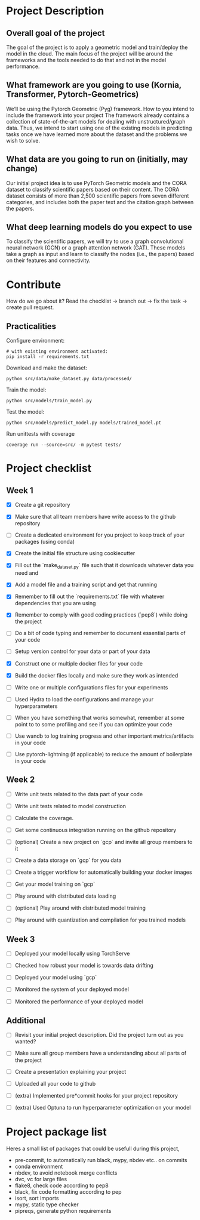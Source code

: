 # Project Description

## Overall goal of the project
The goal of the project is to apply a geometric model and train/deploy the model in the cloud. The main focus of the project will be around the frameworks and the tools needed to do that and not in the model performance.

## What framework are you going to use (Kornia, Transformer, Pytorch-Geometrics)
We’ll be using the Pytorch Geometric (Pyg) framework.
How to you intend to include the framework into your project
The framework already contains a collection of state-of-the-art models for dealing with unstructured/graph data. Thus, we intend to start using one of the existing models in predicting tasks once we have learned more about the dataset and the problems we wish to solve.

## What data are you going to run on (initially, may change)
Our initial project idea is to use PyTorch Geometric models and the CORA dataset to classify scientific papers based on their content. The CORA dataset consists of more than 2,500 scientific papers from seven different categories, and includes both the paper text and the citation graph between the papers.

## What deep learning models do you expect to use
To classify the scientific papers, we will try to use a graph convolutional neural network (GCN) or a graph attention network (GAT). These models take a graph as input and learn to classify the nodes (i.e., the papers) based on their features and connectivity.

# Contribute
How do we go about it? Read the checklist -> branch out -> fix the task -> create pull request.


## Practicalities

Configure environment:

    # with existing environment activated:
    pip install -r requirements.txt

Download and make the dataset:
```
python src/data/make_dataset.py data/processed/
```

Train the model:
```
python src/models/train_model.py
```

Test the model:
```
python src/models/predict_model.py models/trained_model.pt
```

Run unittests with coverage
```
coverage run --source=src/ -m pytest tests/
```


# Project checklist

## Week 1

-   [X] Create a git repository
-   [X] Make sure that all team members have write access to the github repository
-   [ ] Create a dedicated environment for you project to keep track of your packages (using conda)
-   [X] Create the initial file structure using cookiecutter
-   [X] Fill out the \`make<sub>dataset.py</sub>\` file such that it downloads whatever data you need and
-   [X] Add a model file and a training script and get that running
-   [X] Remember to fill out the \`requirements.txt\` file with whatever dependencies that you are using
-   [X] Remember to comply with good coding practices (\`pep8\`) while doing the project
-   [ ] Do a bit of code typing and remember to document essential parts of your code
-   [ ] Setup version control for your data or part of your data
-   [X] Construct one or multiple docker files for your code
-   [X] Build the docker files locally and make sure they work as intended
-   [ ] Write one or multiple configurations files for your experiments
-   [ ] Used Hydra to load the configurations and manage your hyperparameters
-   [ ] When you have something that works somewhat, remember at some point to to some profiling and see if
    you can optimize your code
-   [ ] Use wandb to log training progress and other important metrics/artifacts in your code
-   [ ] Use pytorch-lightning (if applicable) to reduce the amount of boilerplate in your code


<a id="org59b93c8"></a>

## Week 2

-   [ ] Write unit tests related to the data part of your code
-   [ ] Write unit tests related to model construction
-   [ ] Calculate the coverage.
-   [ ] Get some continuous integration running on the github repository
-   [ ] (optional) Create a new project on \`gcp\` and invite all group members to it
-   [ ] Create a data storage on \`gcp\` for you data
-   [ ] Create a trigger workflow for automatically building your docker images
-   [ ] Get your model training on \`gcp\`
-   [ ] Play around with distributed data loading
-   [ ] (optional) Play around with distributed model training
-   [ ] Play around with quantization and compilation for you trained models


<a id="orgf0bbc13"></a>

## Week 3

-   [ ] Deployed your model locally using TorchServe
-   [ ] Checked how robust your model is towards data drifting
-   [ ] Deployed your model using \`gcp\`
-   [ ] Monitored the system of your deployed model
-   [ ] Monitored the performance of your deployed model


<a id="org8196375"></a>

## Additional

-   [ ] Revisit your initial project description. Did the project turn out as you wanted?
-   [ ] Make sure all group members have a understanding about all parts of the project
-   [ ] Create a presentation explaining your project
-   [ ] Uploaded all your code to github
-   [ ] (extra) Implemented pre\*commit hooks for your project repository
-   [ ] (extra) Used Optuna to run hyperparameter optimization on your model


<a id="orge6c5843"></a>

# Project package list

Heres a small list of packages that could be usefull during this project,

-   pre-commit, to automatically run black, mypy, nbdev etc.. on commits
-   conda environment
-   nbdev, to avoid notebook merge conflicts
-   dvc, vc for large files
-   flake8, check code according to pep8
-   black, fix code formatting according to pep
-   isort, sort imports
-   mypy, static type checker
-   pipreqs, generate python requirements
